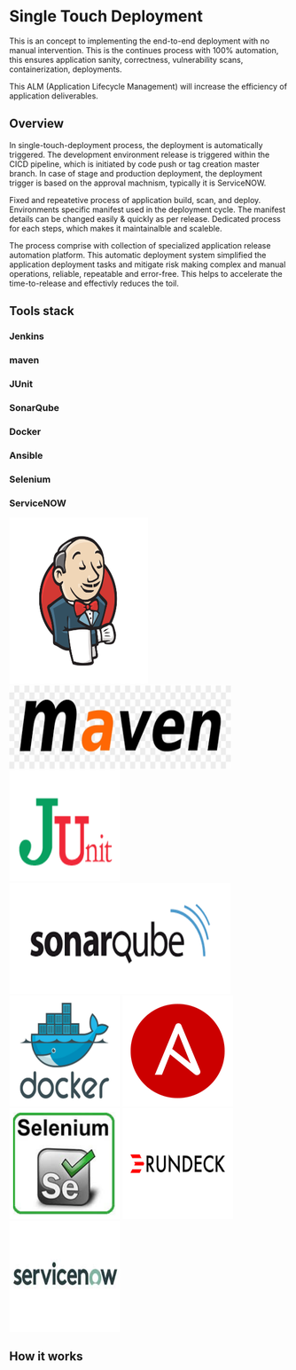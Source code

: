 # Single Touch Deployment

This is an concept to implementing the end-to-end deployment with no manual intervention. This is the continues process with 100% automation, this ensures application sanity, correctness, vulnerability scans, containerization, deployments. 

This ALM (Application Lifecycle Management) will increase the efficiency of application deliverables.

## Overview
In single-touch-deployment process, the deployment is automatically triggered. The development environment release is triggered within the CICD pipeline, which is initiated by code push or tag creation master branch. In case of stage and production deployment, the deployment trigger is based on the approval machnism, typically it is ServiceNOW.

Fixed and repeatetive process of application build, scan, and deploy. Environments specific manifest used in the deployment cycle. The manifest details can be changed easily & quickly as per release. Dedicated process for each steps, which makes it maintainalble and scaleble. 

The process comprise with collection of specialized application release automation platform. This automatic deployment system simplified the application deployment tasks and mitigate risk making complex and manual operations, reliable, repeatable and error-free. This helps to accelerate the time-to-release and effectivly reduces the toil.


## Tools stack

### Jenkins
### maven
### JUnit
### SonarQube
### Docker
### Ansible
### Selenium
### ServiceNOW

<img src="images/jenkins.png" width="250" height="300">    <img src="images/maven.png" width="400" height="150">     <img src="images/JUnit.png" width="200" height="200">      <img src="images/sonarqube.png" width="400" height="200">     <img src="images/docker.jpg" width="200" height="200">    <img src="images/ansible.png" width="200" height="200">    <img src="images/selenium.jpeg" width="200" height="200">    <img src="images/ruundeck.png" width="200" height="200"><img src="images/servicenow.jpeg" width="200" height="200">
## How it works
